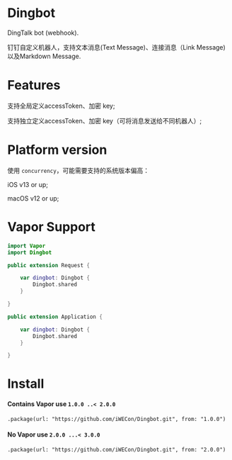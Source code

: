 # Dingbot

DingTalk bot (webhook).

钉钉自定义机器人，支持文本消息(Text Message)、连接消息（Link Message)以及Markdown Message.


# Features

支持全局定义accessToken、加密 key;

支持独立定义accessToken、加密 key（可将消息发送给不同机器人）;


# Platform version

使用 `concurrency`，可能需要支持的系统版本偏高：

iOS v13 or up;

macOS v12 or up;

# Vapor Support

```swift
import Vapor
import Dingbot

public extension Request {

    var dingbot: Dingbot {
        Dingbot.shared
    }

}

public extension Application {

    var dingbot: Dingbot {
        Dingbot.shared
    }

}
```

# Install

#### Contains Vapor use `1.0.0 ..< 2.0.0`

`.package(url: "https://github.com/iWECon/Dingbot.git", from: "1.0.0")`


#### No Vapor use `2.0.0 ...< 3.0.0` 

`.package(url: "https://github.com/iWECon/Dingbot.git", from: "2.0.0")`
